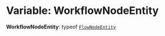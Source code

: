 # Variable: WorkflowNodeEntity

**WorkflowNodeEntity**: typeof [`FlowNodeEntity`](/en/auto-docs/free-layout-editor/classes/FlowNodeEntity-1.md)
